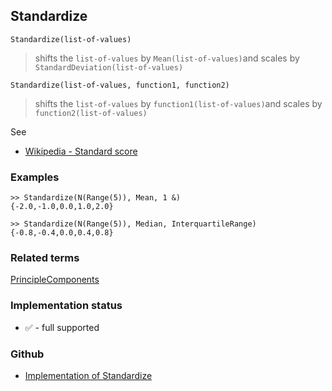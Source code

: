 ## Standardize

```
Standardize(list-of-values)
```

> shifts the `list-of-values` by `Mean(list-of-values)`and scales by `StandardDeviation(list-of-values)`

```
Standardize(list-of-values, function1, function2)
```

> shifts the `list-of-values` by `function1(list-of-values)`and scales by `function2(list-of-values)`

See
* [Wikipedia - Standard score](https://en.wikipedia.org/wiki/Standard_score)

### Examples

```
>> Standardize(N(Range(5)), Mean, 1 &)
{-2.0,-1.0,0.0,1.0,2.0}

>> Standardize(N(Range(5)), Median, InterquartileRange)
{-0.8,-0.4,0.0,0.4,0.8}
```

### Related terms 
[PrincipleComponents](PrincipleComponents.md)






### Implementation status

* &#x2705; - full supported

### Github

* [Implementation of Standardize](https://github.com/axkr/symja_android_library/blob/master/symja_android_library/matheclipse-core/src/main/java/org/matheclipse/core/builtin/StatisticsFunctions.java#L7288) 
